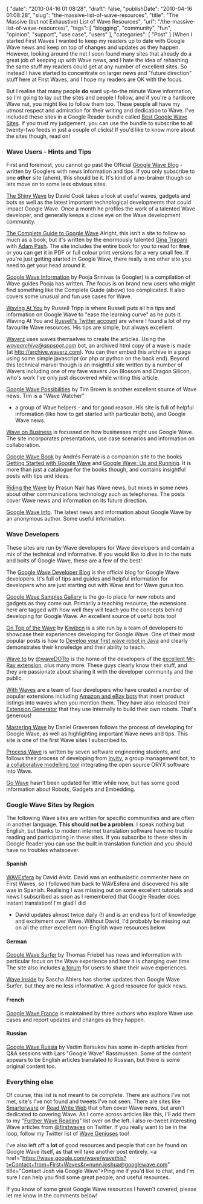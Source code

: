 {
    "date": "2010-04-16 01:08:28",
    "draft": false,
    "publishDate": "2010-04-16 01:08:28",
    "slug": "the-massive-list-of-wave-resources",
    "title": "The Massive (but not Exhaustive) List of Wave Resources",
    "url": "\/the-massive-list-of-wave-resources\/",
    "tags": [
        "blogging",
        "community",
        "fun",
        "opinion",
        "support",
        "use case",
        "users"
    ],
    "categories": [
        "Post"
    ]
}When I started First Waves I wanted to keep my readers up to date with
Google Wave news and keep on top of changes and updates as they happen.
However, looking around the net I soon found many sites that already do
a great job of keeping up with Wave news, and I hate the idea of
rehashing the same stuff my readers could get at any number of excellent
sites. So instead I have started to concentrate on larger news and
"future direction" stuff here at First Waves, and I hope my readers are
OK with the focus.

But I realise that many people **do** want up-to-the minute Wave
information, so I'm going to lay out the sites and people I follow, and
if you're a hardcore Wave nut, you might like to follow them too. These
people all have my utmost respect and admiration for their writing and
dedication to Wave. I've included these sites in a Google Reader bundle
called [Best Google Wave
Sites](http://www.google.com/reader/bundle/user/16049416693875578456/bundle/The%20Best%20Google%20Wave%20Sites).
If you trust my judgement, you can use the bundle to subscribe to all
twenty-two feeds in just a couple of clicks! If you'd like to know more
about the sites though, read on!

### Wave Users - Hints and Tips

First and foremost, you cannot go past the Official [Google Wave
Blog](http://googlewave.blogspot.com/) - written by Googlers with news
information and tips. If you only subscribe to one **other** site
(ahem), this should be it. It's kind of a no-brainer though so lets move
on to some less obvious sites.

[The Shiny Wave](http://www.theshinywave.com/) by David Cook takes a
look at useful waves, gadgets and bots as well as the latest important
technological developments that could impact Google Wave. Once a month
he profiles the work of a talented Wave developer, and generally keeps a
close eye on the Wave development community.

[The Complete Guide to Google Wave](http://completewaveguide.com/)
Alright, this isn't a site to follow so much as a book, but it's written
by the enormously talented [Gina Trapani](http://ginatrapani.org/) with
[Adam Pash](http://adampash.com/). The site includes the entire book for
you to read for **free**, or you can get it in PDF or full colour print
versions for a very small fee. If you're just getting started in Google
Wave, there really is no other site you need to get your head around it.

[Google Wave Information](http://www.poojasrinivas.com/googlewave/) by
Pooja Srinivas (a Googler) is a compilation of Wave guides Pooja has
written. The focus is on brand new users who might find something like
the Complete Guide (above) too complicated. It also covers some unusual
and fun use cases for Wave.

[Waving At You](http://wavingatyou.tumblr.com/) by Russell Tripp is
where Russell puts all his tips and information on Google Wave to "ease
the learning curve" as he puts it. Waving At You and [Russell's Twitter
account](http://twitter.com/russelltripp) are where I found a lot of my
favourite Wave resources. His tips are simple, but always excellent.

[Waverz](http://www.waverz.com/) uses waves themselves to create the
articles. Using the *wavearchive@appspot.com* bot, an archived html copy
of a wave is made (at http://archive.waverz.com). You can then embed
this archive in a page using some simple javascript (or php or python on
the back end). Beyond this technical marvel though is an insightful site
written by a number of Wavers including one of my fave wavers Jon
Blossom and Dragon Silicon, who's work I've only just discovered while
writing this article.

[Google Wave
Possibilities](http://googlewavepossibilities.blogspot.com/) by Tim
Brown is another excellent source of Wave news. Tim is a "Wave Watcher"
- a group of Wave helpers - and for good reason. His site is full of
helpful information (like how to get started with particular bots), and
Google Wave news.

[Wave on Business](http://waveonbusiness.com/) is focussed on how
businesses might use Google Wave. The site incorporates presentations,
use case scenarios and information on collaboration.

[Google Wave Book](http://wave-book.com/) by Andrés Ferraté is a
companion site to the books [Getting Started with Google
Wave](http://oreilly.com/catalog/0636920000426) and [Google Wave: Up and
Running](http://oreilly.com/catalog/9780596806019). It is more than just
a catalogue for the books though, and contains insightful posts with
tips and ideas.

[Riding the Wave](http://www.riding-the-wave-prasun.com/) by Prasun Nair
has Wave news, but mixes in some news about other communications
technology such as telephones. The posts cover Wave news and information
on its future direction.

[Google Wave Info](http://www.googlewaveinfo.com/). The latest news and
information about Google Wave by an anonymous author. Some useful
information.

### Wave Developers

These sites are run by Wave developers for Wave developers and contain a
mix of the technical and informative. If you would like to dive in to
the nuts and bolts of Google Wave, these are a few of the best!

The [Google Wave Developer Blog](http://googlewavedev.blogspot.com/) is
the official blog for Google Wave developers. It's full of tips and
guides and helpful information for developers who are just starting out
with Wave and for Wave gurus too.

[Google Wave Samples Gallery](http://wave-samples-gallery.appspot.com/)
is the go-to place for new robots and gadgets as they come out.
Primarily a teaching resource, the extensions here are tagged with how
well they will teach you the concepts behind developing for Google Wave.
An excellent source of useful bots too!

[On Top of the Wave](http://www.onthetopofthewave.com/) by
[Kiwibcn](http://www.onthetopofthewave.com/) is a site run by a team of
developers to showcase their experiences developing for Google Wave. One
of their most popular posts is how to [Develop your first wave robot in
Java](http://www.onthetopofthewave.com/2009/11/develop-your-first-wave-robot-in-java-2/)
and clearly demonstrates their knowledge and their ability to teach.

[Wave.to](http://wave.to/) by
[@waveDOTto](http://www.twitter.com/wavedotto) is the home of the
developers of the [excellent Mr-Ray
extension](/its-easter-so-chill-out-try-wave-check-out-mr-ray-and-say-hello/),
plus many more. These guys clearly know their stuff, and they are
passionate about sharing it with the developer community and the public.

[With Waves](http://withwaves.com/) are a team of four developers who
have created a number of popular extensions including [Amazon and eBay
bots](http://withwaves.com/vote-for-mashable-content/) that insert
product listings into waves when you mention them. They have also
released their [Extension
Generator](http://withwaves.com/google-wave-extension-generator/) that
they use internally to build their own robots. That's generous!

[Mastering Wave](http://www.masteringwave.com/) by Daniel Graversen
follows the process of developing for Google Wave, as well as
highlighting important Wave news and tips. This site is one of the first
Wave sites I subscribed to.

[Process Wave](http://www.processwave.org/) is written by seven software
engineering students, and follows their process of developing from
[Invity](http://www.processwave.org/2009/12/invity-behind-scenes.html),
a group management bot, to [a collaborative modelling
tool](http://www.processwave.org/2010/04/screencast-of-modelling-tool-for-google.html)
integrating the open source ORYX software into Wave.

[Go Wave](http://go-wave.net/) hasn't been updated for little while now,
but has some good information about Robots, Gadgets and Embedding.

### Google Wave Sites by Region

The following Wave sites are written for specific communities and are
often in another language. **This should not be a problem**. I speak
nothing but English, but thanks to modern internet translation software
have no trouble reading and participating in these sites. If you
subscribe to these sites in Google Reader you can use the built in
translation function and you should have no troubles whatsoever.

#### Spanish

[WAVEsfera](http://www.wavesfera.com/) by David Alviz. David was an
enthusiastic commenter here on First Waves, so I followed him back to
WAVEsfera and discovered his site was in Spanish. Realising I was
missing out on some excellent tutorials and news I subscribed as soon as
I remembered that Google Reader does instant translation! I'm glad I did
- David updates almost twice daily (!) and is an endless font of
knowledge and excitement over Wave. Without David, I'd probably be
missing out on all the other excellent non-English wave resources below.

#### German

[Google Wave Surfer](http://blog.gwaver.net/) by Thomas Friebel has news
and information with particular focus on the Wave experience and how it
is changing over time. The site also includes [a
forum](http://blog.gwaver.net/forum/) for users to share their wave
experiences.

[Wave Inside](http://www.waveinside.de/) by Sascha Ahlers has shorter
updates than Google Wave Surfer, but they are no less informative. A
good resource for quick news.

#### French

[Google Wave France](http://www.wave-france.fr/) is maintained by three
authors who explore Wave use cases and report updates and changes as
they happen.

#### Russian

[Google Wave Russia](http://google-wave-russia.blogspot.com/) by Vadim
Barsukov has some in-depth articles from Q&A sessions with Lars "Google
Wave" Rassmussen. Some of the content appears to be English articles
translated to Russian, but there is some original content too.

### Everything else

Of course, this list is not meant to be complete. There are authors I've
not met, site's I've not found and tweets I've not seen. There are sites
like [Smarterware](http://smarterware.org/) or [Read Write
Web](http://www.readwriteweb.com/) that often cover Wave news, but
aren't dedicated to covering Wave. As I come across articles like this,
I'll add them to my "[Further Wave
Reading](http://www.google.com/reader/shared/user/16049416693875578456/label/google%20wave)"
list over on the left. I also re-tweet interesting Wave articles from
[@firstwaves](http://twitter.com/firstwaves) on Twitter. If you really
want to be in the loop, follow my Twitter list of [Wave
Geniuses](http://twitter.com/firstwaves/wave-genius) too!

I've also left off a **lot** of good resources and people that can be
found on Google Wave itself, as that will take another post entirely.
&lt;a
href="https://wave.google.com/wave/wavethis?t=Contact+from+First+Waves&r=nunn.joshua@googlewave.com"
title="Contact Josh via Google Wave"&gt;Ping me if you'd like to chat,
and I'm sure I can help you find some great people, and useful
resources.

If you know of some great Google Wave resources I haven't covered,
please let me know in the comments below!